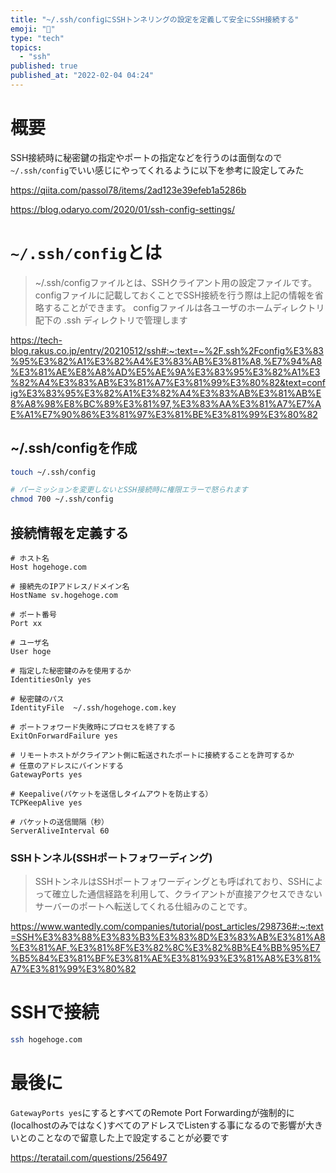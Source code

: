 ```yaml
---
title: "~/.ssh/configにSSHトンネリングの設定を定義して安全にSSH接続する"
emoji: "🔑"
type: "tech"
topics:
  - "ssh"
published: true
published_at: "2022-02-04 04:24"
---
```


# 概要

SSH接続時に秘密鍵の指定やポートの指定などを行うのは面倒なので`~/.ssh/config`でいい感じにやってくれるように以下を参考に設定してみた

https://qiita.com/passol78/items/2ad123e39efeb1a5286b

https://blog.odaryo.com/2020/01/ssh-config-settings/

# `~/.ssh/config`とは

> ~/.ssh/configファイルとは、SSHクライアント用の設定ファイルです。 configファイルに記載しておくことでSSH接続を行う際は上記の情報を省略することができます。 configファイルは各ユーザのホームディレクトリ配下の .ssh ディレクトリで管理します

https://tech-blog.rakus.co.jp/entry/20210512/ssh#:~:text=~%2F.ssh%2Fconfig%E3%83%95%E3%82%A1%E3%82%A4%E3%83%AB%E3%81%A8,%E7%94%A8%E3%81%AE%E8%A8%AD%E5%AE%9A%E3%83%95%E3%82%A1%E3%82%A4%E3%83%AB%E3%81%A7%E3%81%99%E3%80%82&text=config%E3%83%95%E3%82%A1%E3%82%A4%E3%83%AB%E3%81%AB%E8%A8%98%E8%BC%89%E3%81%97,%E3%83%AA%E3%81%A7%E7%AE%A1%E7%90%86%E3%81%97%E3%81%BE%E3%81%99%E3%80%82

## ~/.ssh/configを作成

```zsh
touch ~/.ssh/config

# パーミッションを変更しないとSSH接続時に権限エラーで怒られます
chmod 700 ~/.ssh/config
```

## 接続情報を定義する

```config
# ホスト名
Host hogehoge.com

# 接続先のIPアドレス/ドメイン名
HostName sv.hogehoge.com

# ポート番号
Port xx

# ユーザ名
User hoge

# 指定した秘密鍵のみを使用するか
IdentitiesOnly yes

# 秘密鍵のパス
IdentityFile  ~/.ssh/hogehoge.com.key

# ポートフォワード失敗時にプロセスを終了する
ExitOnForwardFailure yes

# リモートホストがクライアント側に転送されたポートに接続することを許可するか
# 任意のアドレスにバインドする
GatewayPorts yes

# Keepalive(パケットを送信しタイムアウトを防止する）
TCPKeepAlive yes

# パケットの送信間隔（秒）
ServerAliveInterval 60
```

### SSHトンネル(SSHポートフォワーディング)

> SSHトンネルはSSHポートフォワーディングとも呼ばれており、SSHによって確立した通信経路を利用して、クライアントが直接アクセスできないサーバーのポートへ転送してくれる仕組みのことです。

https://www.wantedly.com/companies/tutorial/post_articles/298736#:~:text=SSH%E3%83%88%E3%83%B3%E3%83%8D%E3%83%AB%E3%81%A8%E3%81%AF,%E3%81%8F%E3%82%8C%E3%82%8B%E4%BB%95%E7%B5%84%E3%81%BF%E3%81%AE%E3%81%93%E3%81%A8%E3%81%A7%E3%81%99%E3%80%82

# SSHで接続

```bash
ssh hogehoge.com
```

# 最後に

`GatewayPorts yes`にするとすべてのRemote Port Forwardingが強制的に(localhostのみではなく)すべてのアドレスでListenする事になるので影響が大きいとのことなので留意した上で設定することが必要です

https://teratail.com/questions/256497